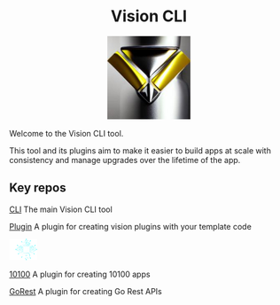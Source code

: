 <h1 align="center">Vision CLI</a></h1>
<p align="center">
  <img width="150" src="/images/vision-3d.jpg" />
</p>

Welcome to the Vision CLI tool.

This tool and its plugins aim to make it easier to build apps at scale with consistency and manage upgrades over the lifetime of the app.

## Key repos

[CLI](https://github.com/vision-cli/vision) The main Vision CLI tool

[Plugin](https://github.com/vision-cli/vision-plugin-plugin-v1) A plugin for creating vision plugins with your template code

<p align="left">
  <img width="50" src="./images/10100.svg" />
</p>

[10100](https://github.com/vision-cli/vision-plugin-10100-v1) A plugin for creating 10100 apps

[GoRest](https://github.com/vision-cli/vision-plugin-gorest-v1) A plugin for creating Go Rest APIs
